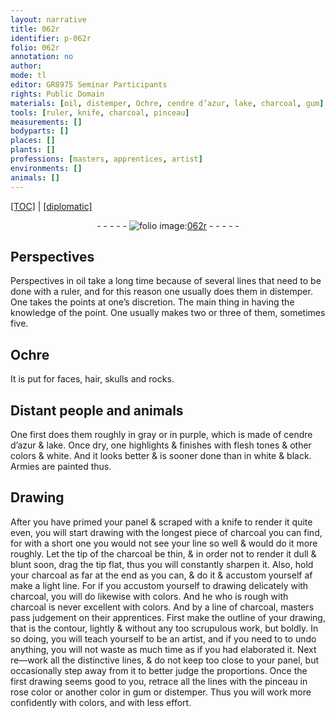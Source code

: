 ```yaml
---
layout: narrative
title: 062r
identifier: p-062r
folio: 062r
annotation: no
author:
mode: tl
editor: GR8975 Seminar Participants
rights: Public Domain
materials: [oil, distemper, Ochre, cendre d’azur, lake, charcoal, gum]
tools: [ruler, knife, charcoal, pinceau]
measurements: []
bodyparts: []
places: []
plants: []
professions: [masters, apprentices, artist]
environments: []
animals: []
---
```


 <p><a href="{{ site.baseurl }}/translation/">[TOC]</a> | <a href="{{ site.baseurl }}/texts/p-062r_tc/" target="_blank">[diplomatic]</a></p><div class="folio" align="center">- - - - - <a href="http://gallica.bnf.fr/ark:/12148/btv1b10500001g/f129.image" target="_blank"><img src="https://cu-mkp.github.io/2017-workshop-edition/assets/photo-icon.png" alt="folio image: " style="display:inline-block; margin-bottom:-3px;"/>062r</a> - - - - - </div>  
  

## Perspectives

 
Perspectives in <span class="m">oil</span> <span class="tmp">take a long time</span> because of several lines that need to be done with a <span class="tl">ruler</span>, and for this reason one usually does them in <span class="m">distemper</span>. One takes the points <span class="add">at</span> one’s discretion. The main thing in having the knowledge of the point. One usually makes two or three of them, sometimes five.
 
 
  

## <span class="m">Ochre</span>

 
It is put for faces, hair, skulls and rocks.
 
 
  

## Distant people and animals

 
One first does them roughly in gray or in purple, which is made of <span class="m">cendre d’azur</span> & <span class="m">lake</span>. Once dry, one highlights & finishes with flesh tones & other colors & white. And it looks better & is sooner done than in white & black. Armies<span class="ill"></span> are painted thus.
 
 
  

## Drawing

 
After you have primed your panel & scraped with a <span class="tl">knife</span> to render it quite even, you will start drawing with the longest piece of <span class="tl"><span class="m">charcoal</span></span> you can find, for with a short one you would not see your line so well & would do it more roughly. Let the tip of the <span class="tl"><span class="m">charcoal</span></span> be thin, & in order not to render it dull & blunt soon, drag the tip flat, thus you will constantly sharpen it. Also, hold your <span class="tl"><span class="m">charcoal</span></span> as far at the end as you can, <span class="del">& do it</span> & accustom yourself <span class="del">af</span> make a light line. For if you accustom yourself to drawing delicately with <span class="tl"><span class="m">charcoal</span></span>, you will do likewise with colors. And he who is rough with <span class="tl"><span class="m">charcoal</span></span> is never excellent with colors. And by a line of <span class="m">charcoal</span>, <span class="pro">masters</span> pass judgement on their <span class="pro">apprentices</span>. First make the outline of your drawing, that is the contour, lightly & without any too scrupulous work, but boldly. In so doing, you will teach yourself to be an <span class="pro">artist</span>, and if you need to to undo anything, you will not waste as much time as if you had elaborated it. Next re—work all the distinctive lines, & do not keep too close to your panel, but occasionally step away from it to better judge the proportions. Once the first drawing seems good to you, retrace all the lines with the <span class="tl">pinceau</span> in rose color or another color in <span class="m">gum</span> or <span class="m">distemper</span>. Thus you will work more confidently with colors, and with less <span class="add">effort</span>.
 
 